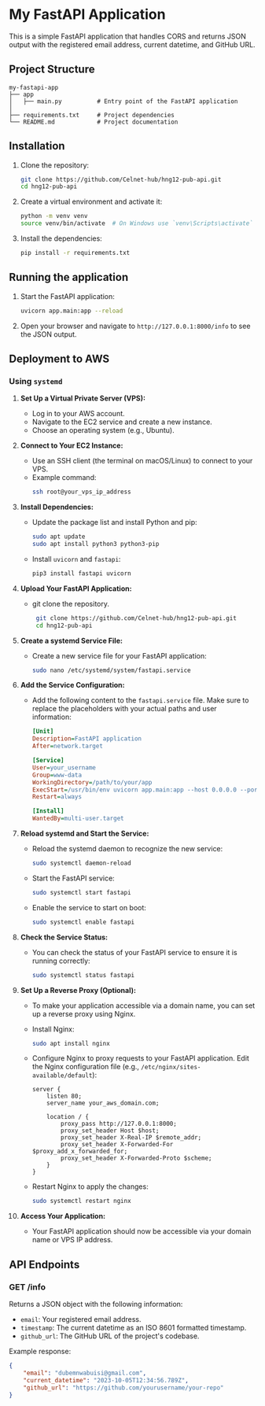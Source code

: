 # My FastAPI Application

This is a simple FastAPI application that handles CORS and returns JSON output with the registered email address, current datetime, and GitHub URL.

## Project Structure

```
my-fastapi-app
├── app
│   ├── main.py          # Entry point of the FastAPI application
│ 
├── requirements.txt     # Project dependencies
└── README.md            # Project documentation
```

## Installation

1. Clone the repository:
    ```bash
    git clone https://github.com/Celnet-hub/hng12-pub-api.git
    cd hng12-pub-api
    ```

2. Create a virtual environment and activate it:
    ```bash
    python -m venv venv
    source venv/bin/activate  # On Windows use `venv\Scripts\activate`
    ```

3. Install the dependencies:
    ```bash
    pip install -r requirements.txt
    ```

## Running the application

1. Start the FastAPI application:
    ```bash
    uvicorn app.main:app --reload
    ```

2. Open your browser and navigate to `http://127.0.0.1:8000/info` to see the JSON output.

## Deployment to AWS

### Using `systemd`

1. **Set Up a Virtual Private Server (VPS):**
   - Log in to your AWS account.
   - Navigate to the EC2 service and create a new instance.
   - Choose an operating system (e.g., Ubuntu).

2. **Connect to Your EC2 Instance:**
   - Use an SSH client (the terminal on macOS/Linux) to connect to your VPS.
   - Example command:
     ```bash
     ssh root@your_vps_ip_address
     ```

3. **Install Dependencies:**
   - Update the package list and install Python and pip:
     ```bash
     sudo apt update
     sudo apt install python3 python3-pip
     ```

   - Install `uvicorn` and `fastapi`:
     ```bash
     pip3 install fastapi uvicorn
     ```

4. **Upload Your FastAPI Application:**
   - git clone the repository.
     ```bash
      git clone https://github.com/Celnet-hub/hng12-pub-api.git
      cd hng12-pub-api
     ```

5. **Create a systemd Service File:**
   - Create a new service file for your FastAPI application:
     ```bash
     sudo nano /etc/systemd/system/fastapi.service
     ```

6. **Add the Service Configuration:**
   - Add the following content to the `fastapi.service` file. Make sure to replace the placeholders with your actual paths and user information:
     ```ini
     [Unit]
     Description=FastAPI application
     After=network.target

     [Service]
     User=your_username
     Group=www-data
     WorkingDirectory=/path/to/your/app
     ExecStart=/usr/bin/env uvicorn app.main:app --host 0.0.0.0 --port 8000
     Restart=always

     [Install]
     WantedBy=multi-user.target
     ```

7. **Reload systemd and Start the Service:**
   - Reload the systemd daemon to recognize the new service:
     ```bash
     sudo systemctl daemon-reload
     ```

   - Start the FastAPI service:
     ```bash
     sudo systemctl start fastapi
     ```

   - Enable the service to start on boot:
     ```bash
     sudo systemctl enable fastapi
     ```

8. **Check the Service Status:**
   - You can check the status of your FastAPI service to ensure it is running correctly:
     ```bash
     sudo systemctl status fastapi
     ```

9. **Set Up a Reverse Proxy (Optional):**
   - To make your application accessible via a domain name, you can set up a reverse proxy using Nginx.
   - Install Nginx:
     ```bash
     sudo apt install nginx
     ```

   - Configure Nginx to proxy requests to your FastAPI application. Edit the Nginx configuration file (e.g., `/etc/nginx/sites-available/default`):
     ```nginx
     server {
         listen 80;
         server_name your_aws_domain.com;

         location / {
             proxy_pass http://127.0.0.1:8000;
             proxy_set_header Host $host;
             proxy_set_header X-Real-IP $remote_addr;
             proxy_set_header X-Forwarded-For $proxy_add_x_forwarded_for;
             proxy_set_header X-Forwarded-Proto $scheme;
         }
     }
     ```

   - Restart Nginx to apply the changes:
     ```bash
     sudo systemctl restart nginx
     ```

10. **Access Your Application:**
    - Your FastAPI application should now be accessible via your domain name or VPS IP address.

## API Endpoints

### GET /info

Returns a JSON object with the following information:
- `email`: Your registered email address.
- `timestamp`: The current datetime as an ISO 8601 formatted timestamp.
- `github_url`: The GitHub URL of the project's codebase.

Example response:
```json
{
    "email": "dubemnwabuisi@gmail.com",
    "current_datetime": "2023-10-05T12:34:56.789Z",
    "github_url": "https://github.com/yourusername/your-repo"
}
```